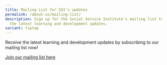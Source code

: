 ```yaml
---
title: Mailing List for SSI's updates
permalink: /about-us/mailing-list/
description: Sign up for the Social Service Institute's mailing list to receive
  the latest learning and development updates.
variant: tiptap
---
```

<p>Receive the latest learning and development updates by subscribing to
our mailing list now!</p>
<p><a href="https://form.gov.sg/#!/62062a0f8cb95c001235e55d" rel="noopener noreferrer nofollow" target="_blank">Join our mailing list here</a>
</p>